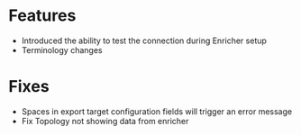 # Features
- Introduced the ability to test the connection during Enricher setup
- Terminology changes

# Fixes
- Spaces in export target configuration fields will trigger an error message
- Fix Topology not showing data from enricher